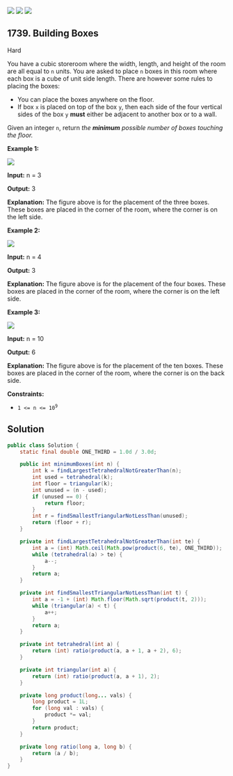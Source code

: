 [![](https://img.shields.io/github/stars/javadev/LeetCode-in-Java?label=Stars&style=flat-square)](https://github.com/javadev/LeetCode-in-Java)
[![](https://img.shields.io/github/forks/javadev/LeetCode-in-Java?label=Fork%20me%20on%20GitHub%20&style=flat-square)](https://github.com/javadev/LeetCode-in-Java/fork)
[![](https://img.shields.io/badge/-LeetCode%20in%20Kotlin-blue?style=flat-square)](https://github.com/javadev/LeetCode-in-Kotlin)

## 1739\. Building Boxes

Hard

You have a cubic storeroom where the width, length, and height of the room are all equal to `n` units. You are asked to place `n` boxes in this room where each box is a cube of unit side length. There are however some rules to placing the boxes:

*   You can place the boxes anywhere on the floor.
*   If box `x` is placed on top of the box `y`, then each side of the four vertical sides of the box `y` **must** either be adjacent to another box or to a wall.

Given an integer `n`, return _the **minimum** possible number of boxes touching the floor._

**Example 1:**

![](https://assets.leetcode.com/uploads/2021/01/04/3-boxes.png)

**Input:** n = 3

**Output:** 3

**Explanation:** The figure above is for the placement of the three boxes. These boxes are placed in the corner of the room, where the corner is on the left side.

**Example 2:**

![](https://assets.leetcode.com/uploads/2021/01/04/4-boxes.png)

**Input:** n = 4

**Output:** 3

**Explanation:** The figure above is for the placement of the four boxes. These boxes are placed in the corner of the room, where the corner is on the left side.

**Example 3:**

![](https://assets.leetcode.com/uploads/2021/01/04/10-boxes.png)

**Input:** n = 10

**Output:** 6

**Explanation:** The figure above is for the placement of the ten boxes. These boxes are placed in the corner of the room, where the corner is on the back side.

**Constraints:**

*   <code>1 <= n <= 10<sup>9</sup></code>

## Solution

```java
public class Solution {
    static final double ONE_THIRD = 1.0d / 3.0d;

    public int minimumBoxes(int n) {
        int k = findLargestTetrahedralNotGreaterThan(n);
        int used = tetrahedral(k);
        int floor = triangular(k);
        int unused = (n - used);
        if (unused == 0) {
            return floor;
        }
        int r = findSmallestTriangularNotLessThan(unused);
        return (floor + r);
    }

    private int findLargestTetrahedralNotGreaterThan(int te) {
        int a = (int) Math.ceil(Math.pow(product(6, te), ONE_THIRD));
        while (tetrahedral(a) > te) {
            a--;
        }
        return a;
    }

    private int findSmallestTriangularNotLessThan(int t) {
        int a = -1 + (int) Math.floor(Math.sqrt(product(t, 2)));
        while (triangular(a) < t) {
            a++;
        }
        return a;
    }

    private int tetrahedral(int a) {
        return (int) ratio(product(a, a + 1, a + 2), 6);
    }

    private int triangular(int a) {
        return (int) ratio(product(a, a + 1), 2);
    }

    private long product(long... vals) {
        long product = 1L;
        for (long val : vals) {
            product *= val;
        }
        return product;
    }

    private long ratio(long a, long b) {
        return (a / b);
    }
}
```